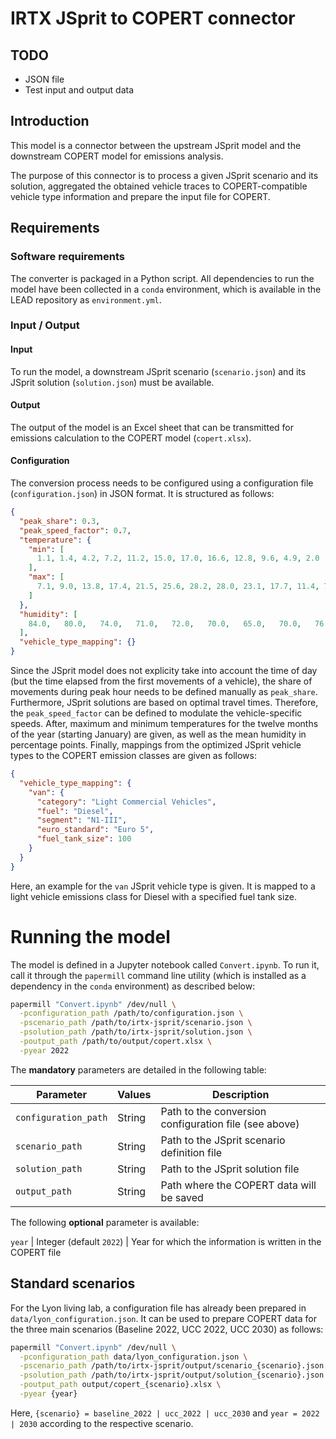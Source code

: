 # IRTX JSprit to COPERT connector

## TODO

- JSON file
- Test input and output data

## Introduction

This model is a connector between the upstream JSprit model and the downstream
COPERT model for emissions analysis.

The purpose of this connector is to process a given JSprit scenario and its
solution, aggregated the obtained vehicle traces to COPERT-compatible vehicle
type information and prepare the input file for COPERT.

## Requirements

### Software requirements

The converter is packaged in a Python script. All dependencies to run the model
have been collected in a `conda` environment, which is available in the LEAD
repository as `environment.yml`.

### Input / Output

#### Input

To run the model, a downstream JSprit scenario (`scenario.json`) and its JSprit
solution (`solution.json`) must be available.

#### Output

The output of the model is an Excel sheet that can be transmitted for emissions
calculation to the COPERT model (`copert.xlsx`).

#### Configuration

The conversion process needs to be configured using a configuration file (`configuration.json`)
in JSON format. It is structured as follows:

```json
{
  "peak_share": 0.3,
  "peak_speed_factor": 0.7,
  "temperature": {
    "min": [
      1.1, 1.4, 4.2, 7.2, 11.2, 15.0, 17.0, 16.6, 12.8, 9.6, 4.9, 2.0
    ],
    "max": [
      7.1, 9.0, 13.8, 17.4, 21.5, 25.6, 28.2, 28.0, 23.1, 17.7, 11.4, 7.7
    ]
  },
  "humidity": [
    84.0,	80.0,	74.0,	71.0,	72.0,	70.0,	65.0,	70.0,	76.0,	82.0,	84.0,	86.0
  ],
  "vehicle_type_mapping": {}
}
```

Since the JSprit model does not explicity take into account the time of day (but
the time elapsed from the first movements of a vehicle), the share of movements
during peak hour needs to be defined manually as `peak_share`. Furthermore, JSprit
solutions are based on optimal travel times. Therefore, the `peak_speed_factor`
can be defined to modulate the vehicle-specific speeds. After, maximum and
minimum temperatures for the twelve months of the year (starting January) are
given, as well as the mean humidity in percentage points. Finally, mappings from
the optimized JSprit vehicle types to the COPERT emission classes are given as
follows:

```json
{
  "vehicle_type_mapping": {
    "van": {
      "category": "Light Commercial Vehicles",
      "fuel": "Diesel",
      "segment": "N1-III",
      "euro_standard": "Euro 5",
      "fuel_tank_size": 100
    }
  }
}
```

Here, an example for the `van` JSprit vehicle type is given. It is mapped to a
light vehicle emissions class for Diesel with a specified fuel tank size.

# Running the model

The model is defined in a Jupyter notebook called `Convert.ipynb`. To run it,
call it through the `papermill` command line utility (which is installed as a
dependency in the `conda` environment) as described below:

```bash
papermill "Convert.ipynb" /dev/null \
  -pconfiguration_path /path/to/configuration.json \
  -pscenario_path /path/to/irtx-jsprit/scenario.json \
  -psolution_path /path/to/irtx-jsprit/solution.json \
  -poutput_path /path/to/output/copert.xlsx \
  -pyear 2022
```

The **mandatory** parameters are detailed in the following table:

Parameter             | Values                            | Description
---                   | ---                               | ---
`configuration_path`          | String                            | Path to the conversion configuration file (see above)
`scenario_path`          | String                            | Path to the JSprit scenario definition file
`solution_path`         | String                            | Path to the JSprit solution file
`output_path`         | String                            | Path where the COPERT data will be saved

The following **optional** parameter is available:

`year`     | Integer (default `2022`)                     | Year for which the information is written in the COPERT file

## Standard scenarios

For the Lyon living lab, a configuration file has already been prepared in
`data/lyon_configuration.json`. It can be used to prepare COPERT data for the
three main scenarios (Baseline 2022, UCC 2022, UCC 2030) as follows:

```bash
papermill "Convert.ipynb" /dev/null \
  -pconfiguration_path data/lyon_configuration.json \
  -pscenario_path /path/to/irtx-jsprit/output/scenario_{scenario}.json \
  -psolution_path /path/to/irtx-jsprit/output/solution_{scenario}.json \
  -poutput_path output/copert_{scenario}.xlsx \
  -pyear {year}
```

Here, `{scenario} = baseline_2022 | ucc_2022 | ucc_2030` and `year = 2022 | 2030`
according to the respective scenario.
